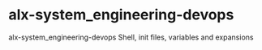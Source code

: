 # alx-system_engineering-devops
alx-system_engineering-devops
Shell, init files, variables and expansions